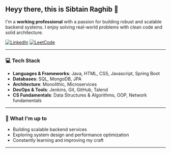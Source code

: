 ## Heyy there, this is Sibtain Raghib 👋

I'm a **working professional** with a passion for building robust and scalable backend systems. I enjoy solving real-world problems with clean code and solid architecture.

[![LinkedIn](https://img.shields.io/badge/LinkedIn-blue?style=flat&logo=linkedin&logoColor=white)](https://www.linkedin.com/in/sibtainraghib/)
[![LeetCode](https://img.shields.io/badge/LeetCode-orange?style=flat&logo=leetcode&logoColor=white)](https://leetcode.com/u/sib_e_n_d98/)


---

### 💻 Tech Stack

- **Languages & Frameworks**: Java, HTML, CSS, Javascript, Spring Boot  
- **Databases**: SQL, MongoDB, JPA  
- **Architecture**: Monolithic, Microservices  
- **DevOps & Tools**: Jenkins, Git, GitHub, Talend  
- **CS Fundamentals**: Data Structures & Algorithms, OOP, Network fundamentals

---

### 🚀 What I'm up to

- Building scalable backend services  
- Exploring system design and performance optimization  
- Constantly learning and improving my craft

---

<!--
**raghibsibtain98/raghibsibtain98** is a ✨ _special_ ✨ repository because its `README.md` (this file) appears on your GitHub profile.

Here are some ideas to get you started:

- 🔭 I’m currently working on ...
- 🌱 I’m currently learning ...
- 👯 I’m looking to collaborate on ...
- 🤔 I’m looking for help with ...
- 💬 Ask me about ...
- 📫 How to reach me: ...
- 😄 Pronouns: ...
- ⚡ Fun fact: ...
-->
